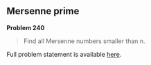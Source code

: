Mersenne prime
--------------

**Problem 240**

> Find all Mersenne numbers smaller than n.

Full problem statement is available [here][mirror].

[mirror]: https://github.com/rdtsc/codeeval-problem-statements/tree/master/easy/240-mersenne-prime/
          "View Problem Statement Mirror"
